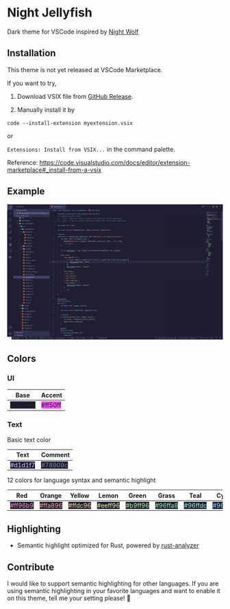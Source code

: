 # Night Jellyfish

Dark theme for VSCode inspired by [Night Wolf](https://github.com/mao-santaella-rs/NightWolfTheme)

## Installation

This theme is not yet released at VSCode Marketplace.

If you want to try,

1. Download VSIX file from [GitHub Release](https://github.com/SaiYs/NightJellyfishTheme/releases).

2. Manually install it by

```
code --install-extension myextension.vsix
```

or

`Extensions: Install from VSIX...` in the command palette.

Reference: https://code.visualstudio.com/docs/editor/extension-marketplace#_install-from-a-vsix

## Example

![Rust](./img/rust.png)

## Colors

### UI

| Base | Accent |
| --- | --- |
| <span style="background-color:#1f1e33">[#1f1e33](https://www.youtube.com/watch?v=w4U9S5eX3eY)</span> | <span style="background-color:#ff50ff">#ff50ff</span> |

### Text

Basic text color

| Text | Comment |
| --- | --- |
| <span style="color:#d1d1f7;background-color:#1f1e33">#d1d1f7</span> | <span style="color:#78909c;background-color:#1f1e33">#78909c</span> |

12 colors for language syntax and semantic highlight

| Red | Orange | Yellow | Lemon | Green | Grass | Teal | Cyan | Blue | Violet | Purple | Magenta |
| --- | --- | --- | --- | --- | --- | --- | --- | --- | --- | --- | --- |
| <span style="color:#ff96b9;background-color:#1f1e33">#ff96b9</span> | <span style="color:#ffa896;background-color:#1f1e33">#ffa896</span> | <span style="color:#ffdc96;background-color:#1f1e33">#ffdc96</span> | <span style="color:#eeff96;background-color:#1f1e33">#eeff96</span> | <span style="color:#b9ff96;background-color:#1f1e33">#b9ff96</span> | <span style="color:#96ffa8;background-color:#1f1e33">#96ffa8</span> | <span style="color:#96ffdc;background-color:#1f1e33">#96ffdc</span> | <span style="color:#96edff;background-color:#1f1e33">#96edff</span> | <span style="color:#96b9ff;background-color:#1f1e33">#96b9ff</span> | <span style="color:#a896ff;background-color:#1f1e33">#a896ff</span> | <span style="color:#dc96ff;background-color:#1f1e33">#dc96ff</span> | <span style="color:#ff96ed;background-color:#1f1e33">#ff96ed</span> |

## Highlighting

- Semantic highlight optimized for Rust, powered by [rust-analyzer](https://rust-analyzer.github.io/manual.html#semantic-syntax-highlighting)

## Contribute

I would like to support semantic highlighting for other languages.
If you are using semantic highlighting in your favorite languages
and want to enable it on this theme,
tell me your setting please! 👀
